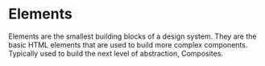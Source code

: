 # Elements

Elements are the smallest building blocks of a design system. They are the basic HTML elements that are used to build more complex components.
Typically used to build the next level of abstraction, Composites.
